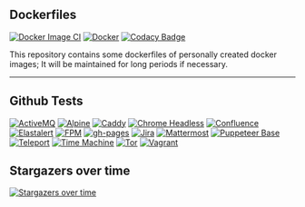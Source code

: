 ## Dockerfiles

[![Docker Image CI](https://github.com/buluma/docker-test/actions/workflows/docker.yml/badge.svg)](https://github.com/buluma/docker-test/actions/workflows/docker.yml) [![Docker](https://github.com/buluma/docker-test/actions/workflows/docker-publish.yml/badge.svg)](https://github.com/buluma/docker-test/actions/workflows/docker-publish.yml) [![Codacy Badge](https://app.codacy.com/project/badge/Grade/2879a7c83ffb496284d69ec3b92c7df7)](https://www.codacy.com/gh/buluma/docker-test/dashboard?utm_source=github.com&amp;utm_medium=referral&amp;utm_content=buluma/docker-test&amp;utm_campaign=Badge_Grade)

This repository contains some dockerfiles of personally created docker images; It will be maintained for long periods if necessary.

---
## Github Tests

[![ActiveMQ](https://github.com/buluma/docker-test/actions/workflows/activemq.yaml/badge.svg)](https://github.com/buluma/docker-test/actions/workflows/activemq.yaml) [![Alpine](https://github.com/buluma/docker-test/actions/workflows/alpine.yaml/badge.svg)](https://github.com/buluma/docker-test/actions/workflows/alpine.yaml) [![Caddy](https://github.com/buluma/docker-test/actions/workflows/caddy.yaml/badge.svg)](https://github.com/buluma/docker-test/actions/workflows/caddy.yaml) [![Chrome Headless](https://github.com/buluma/docker-test/actions/workflows/chrome-headless.yaml/badge.svg)](https://github.com/buluma/docker-test/actions/workflows/chrome-headless.yaml) [![Confluence](https://github.com/buluma/docker-test/actions/workflows/confluence.yaml/badge.svg)](https://github.com/buluma/docker-test/actions/workflows/confluence.yaml) [![Elastalert](https://github.com/buluma/docker-test/actions/workflows/elastalert.yaml/badge.svg)](https://github.com/buluma/docker-test/actions/workflows/elastalert.yaml) [![FPM](https://github.com/buluma/docker-test/actions/workflows/fpm.yaml/badge.svg)](https://github.com/buluma/docker-test/actions/workflows/fpm.yaml) [![gh-pages](https://github.com/buluma/docker-test/actions/workflows/gh-pages.yaml/badge.svg)](https://github.com/buluma/docker-test/actions/workflows/gh-pages.yaml) [![Jira](https://github.com/buluma/docker-test/actions/workflows/jira.yaml/badge.svg)](https://github.com/buluma/docker-test/actions/workflows/jira.yaml) [![Mattermost](https://github.com/buluma/docker-test/actions/workflows/mattermost.yaml/badge.svg)](https://github.com/buluma/docker-test/actions/workflows/mattermost.yaml) [![Puppeteer Base](https://github.com/buluma/docker-test/actions/workflows/puppeteer-base.yaml/badge.svg)](https://github.com/buluma/docker-test/actions/workflows/puppeteer-base.yaml) [![Teleport](https://github.com/buluma/docker-test/actions/workflows/teleport.yaml/badge.svg)](https://github.com/buluma/docker-test/actions/workflows/teleport.yaml) [![Time Machine](https://github.com/buluma/docker-test/actions/workflows/time-machine.yaml/badge.svg)](https://github.com/buluma/docker-test/actions/workflows/time-machine.yaml) [![Tor](https://github.com/buluma/docker-test/actions/workflows/tor.yaml/badge.svg)](https://github.com/buluma/docker-test/actions/workflows/tor.yaml) [![Vagrant](https://github.com/buluma/docker-test/actions/workflows/vagrant.yml/badge.svg)](https://github.com/buluma/docker-test/actions/workflows/vagrant.yml) 

## Stargazers over time

[![Stargazers over time](https://starchart.cc/buluma/dockerfiles.svg)](https://starchart.cc/buluma/dockerfiles)
